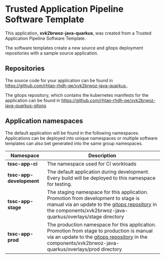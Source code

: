 # Trusted Application Pipeline Software Template

This application, **xvk2brwoz-java-quarkus**, was created from a Trusted Application Pipeline Software Template.

The software templates create a new source and gitops deployment repositories with a sample source application. 

## Repositories

The source code for your application can be found in [https://github.com/rhtap-rhdh-qe/xvk2brwoz-java-quarkus ](https://github.com/rhtap-rhdh-qe/xvk2brwoz-java-quarkus ).
 
The gitops repository, which contains the kubernetes manifests for the application can be found in 
[https://github.com/rhtap-rhdh-qe/xvk2brwoz-java-quarkus-gitops ](https://github.com/rhtap-rhdh-qe/xvk2brwoz-java-quarkus-gitops ) 

## Application namespaces 

The default application will be found in the following namespaces. Applications can be deployed into unique namespaces or multiple software templates can also bet generated into the same group namespaces.  

|  Namespace   |  Description   |  
| -------- | -------- |
| **tssc-app-ci** | The namespace used for CI workloads |
| **tssc-app-development** | The default application during development. Every build will be deployed to this namespace for testing. |
| **tssc-app-stage** | The staging namespace for this application. Promotion from development to stage is manual via an update to the [gitops repository](https://github.com/rhtap-rhdh-qe/xvk2brwoz-java-quarkus-gitops ) in the components/xvk2brwoz-java-quarkus/overlays/stage directory |
| **tssc-app-prod** | The production namespace for this application. Promotion from stage to production is manual via an update to the [gitops repository](https://github.com/rhtap-rhdh-qe/xvk2brwoz-java-quarkus-gitops ) in the components/xvk2brwoz-java-quarkus/overlays/prod directory |